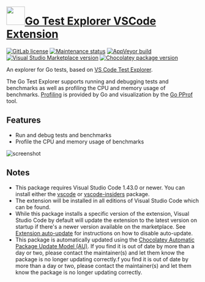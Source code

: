 # [<img src="https://cdn.jsdelivr.net/gh/dgalbraith/chocolatey-packages@8b519032ce75071e44d5d46b3ea8ae89dadd8537/icons/vscode-go-test-adapter.png" width="48" height="48" />Go Test Explorer VSCode Extension](https://chocolatey.org/packages/vscode-go-test-adapter)

[![GitLab license](https://img.shields.io/badge/license-MIT-brightgreen)](https://gitlab.com/firelizzard/vscode-go-test-adapter/-/blob/master/LICENSE)
[![Maintenance status](https://img.shields.io/badge/maintained%3F-yes-green.svg)](https://github.com/dgalbraith/chocolatey-packages/graphs/commit-activity)
[![AppVeyor build](https://img.shields.io/appveyor/ci/dgalbraith/chocolatey-packages)](https://ci.appveyor.com/project/dgalbraith/chocolatey-packages)
[![Visual Studio Marketplace version](https://img.shields.io/visual-studio-marketplace/v/ethan-reesor.vscode-go-test-adapter?label=Marketplace)](https://marketplace.visualstudio.com/items?itemName=ethan-reesor.vscode-go-test-adapter)
[![Chocolatey package version](https://img.shields.io/chocolatey/v/vscode-go-test-adapter?label=Chocolatey)](https://chocolatey.org/packages/vscode-go-test-adapter)

An explorer for Go tests, based on [VS Code Test Explorer](https://marketplace.visualstudio.com/items?itemName=hbenl.vscode-test-explorer).

The Go Test Explorer supports running and debugging tests and benchmarks as
well as profiling the CPU and memory usage of benchmarks. [Profiling](https://golang.org/doc/diagnostics.html#profiling)
is provided by Go and visualization by the [Go PProf](https://golang.org/pkg/net/http/pprof/)
tool.

## Features

* Run and debug tests and benchmarks
* Profile the CPU and memory usage of benchmarks

![screenshot](https://cdn.jsdelivr.net/gh/dgalbraith/chocolatey-packages@8b519032ce75071e44d5d46b3ea8ae89dadd8537/automatic/vscode-go-test-adapter/screenshot.png)

## Notes

* This package requires Visual Studio Code 1.43.0 or newer.
  You can install either the [vscode](https://chocolatey.org/packages/vscode) or [vscode-insiders](https://chocolatey.org/packages/vscode-insiders) package.
* The extension will be installed in all editions of Visual Studio Code which can be found.
* While this package installs a specific version of the extension, Visual Studio Code by default will update the extension to the latest version on startup if there's a newer version available on the marketplace.
  See [Extension auto-update](https://code.visualstudio.com/docs/editor/extension-gallery#_extension-autoupdate) for instructions on how to disable auto-update.
* This package is automatically updated using the [Chocolatey Automatic Package Update Model (AU)](https://github.com/majkinetor/au/blob/master/README.md).
  If you find it is out of date by more than a day or two, please contact the maintainer(s) and let them know the package is no longer updating correctly.f you find it is out of date by more than a day or two, please contact the maintainer(s) and let them know the package is no longer updating correctly.
